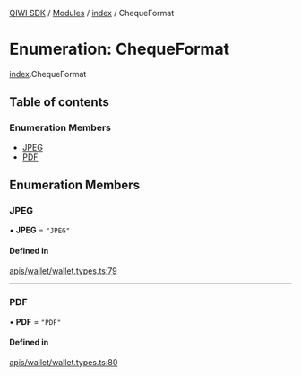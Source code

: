 [QIWI SDK](../README.md) / [Modules](../modules.md) / [index](../modules/index.md) / ChequeFormat

# Enumeration: ChequeFormat

[index](../modules/index.md).ChequeFormat

## Table of contents

### Enumeration Members

- [JPEG](index.ChequeFormat.md#jpeg)
- [PDF](index.ChequeFormat.md#pdf)

## Enumeration Members

### JPEG

• **JPEG** = ``"JPEG"``

#### Defined in

[apis/wallet/wallet.types.ts:79](https://github.com/AlexXanderGrib/node-qiwi-sdk/blob/bc0e99e/src/apis/wallet/wallet.types.ts#L79)

___

### PDF

• **PDF** = ``"PDF"``

#### Defined in

[apis/wallet/wallet.types.ts:80](https://github.com/AlexXanderGrib/node-qiwi-sdk/blob/bc0e99e/src/apis/wallet/wallet.types.ts#L80)
